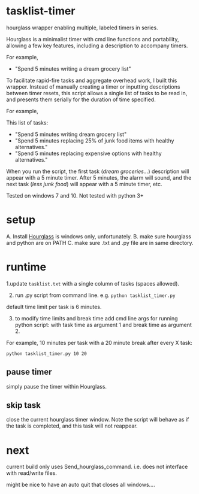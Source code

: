# tasklist-timer
hourglass wrapper enabling multiple, labeled timers in series.

Hourglass is a minimalist timer with cmd line functions and portability, allowing a few key features, including a description to accompany timers. 

For example, 

- "Spend 5 minutes writing a dream grocery list" 

To facilitate rapid-fire tasks and aggregate overhead work, I built this wrapper. Instead of manually creating a timer or inputting descriptions between timer resets, this script allows a single list of tasks to be read in, and presents them serially for the duration of time specified. 

For example,

This list of tasks:  
- "Spend 5 minutes writing dream grocery list" 
- "Spend 5 minutes replacing 25% of junk food items with healthy alternatives." 
- "Spend 5 minutes replacing expensive options with healthy alternatives." 

When you run the script, the first task (_dream groceries..._) description will appear with a 5 minute timer. After 5 minutes, the alarm will sound, and the next task (_less junk food_) will appear with a 5 minute timer, etc.

Tested on windows 7 and 10.
Not tested with python 3+

# setup

A. Install [Hourglass](https://chris.dziemborowicz.com/apps/hourglass/) is windows only, unfortunately.
B. make sure hourglass and python are on PATH
C. make sure .txt and .py file are in same directory.

# runtime

1.update `tasklist.txt` with a single column of tasks (spaces allowed). 

2. run .py script from command line.
e.g. `python tasklist_timer.py`

default time limit per task is 6 minutes.

3. to modify time limits and break time
add cmd line args for running python script:
with task time as argument 1 and break time as argument 2.

For example, 10 minutes per task with a 20 minute break after every X task:

`python tasklist_timer.py 10 20`

## pause timer
simply pause the timer within Hourglass.

## skip task
close the current hourglass timer window. Note the script will behave as if the task is completed, and this task will not reappear.

# next
current build only uses Send_hourglass_command.
i.e. does not interface with read/write files.

might be nice to have an auto quit that closes all windows....



